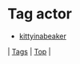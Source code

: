 <!--
title: Tag actor
date: 2020-06-28T15:26:59.800Z
tags:
-->
# Tag actor

 * [kittyinabeaker](93610556100.md)

| [Tags](tags.md) | [Top](index.md) |
